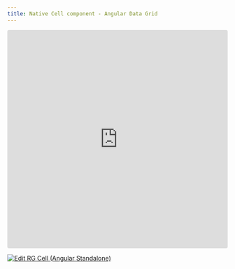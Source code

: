 ```yaml
---
title: Native Cell component - Angular Data Grid
---
```



<ClientOnly>
<iframe src="https://codesandbox.io/embed/t4lrz2?view=preview&module=%2Fsrc%2Fmain.ts&hidenavigation=1"
     style="width:100%; height: 500px; border:0; border-radius: 4px; overflow:hidden;"
     title="RG Cell (Angular Standalone)"
     allow="accelerometer; ambient-light-sensor; camera; encrypted-media; geolocation; gyroscope; hid; microphone; midi; payment; usb; vr; xr-spatial-tracking"
     sandbox="allow-forms allow-modals allow-popups allow-presentation allow-same-origin allow-scripts"
   ></iframe>
</ClientOnly>

[![Edit RG Cell (Angular Standalone)](https://codesandbox.io/static/img/play-codesandbox.svg)](https://codesandbox.io/p/sandbox/rg-cell-angular-standalone-t4lrz2)